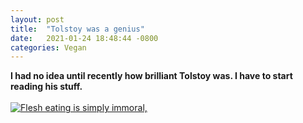 ```yaml
---
layout: post
title:  "Tolstoy was a genius"
date:   2021-01-24 18:48:44 -0800
categories: Vegan
---
```

**I had no idea until recently how brilliant Tolstoy was. I have to start reading his stuff.**<br><br>
<a href="https://www.relicsworld.com/leo-tolstoy/flesh-eating-is-simply-immoral-as-it-involves-the-performance-of-an-author-leo-tolstoy" target="_blank" title=""><img src="https://www.relicsworld.com/images/quotes/flesh-eating-is-simply-immoral-as-it-involves-the-performanc-author-leo-tolstoy.jpg" alt="Flesh eating is simply immoral," title="Flesh eating is simply immoral," style="max-height:100%; max-width:100%;" /></a> </div>

 
